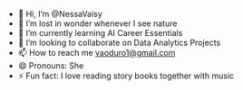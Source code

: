 - 👋 Hi, I’m @NessaVaisy
- 👀 I’m lost in wonder whenever I see nature
- 🌱 I’m currently learning AI Career Essentials
- 💞️ I’m looking to collaborate on Data Analytics Projects
- 📫 How to reach me vaoduro1@gmail.com
- 😄 Pronouns: She
- ⚡ Fun fact: I love reading story books together with music

<!---
NessaVaisy/NessaVaisy is a ✨ special ✨ repository because its `README.md` (this file) appears on your GitHub profile.
You can click the Preview link to take a look at your changes.
--->
